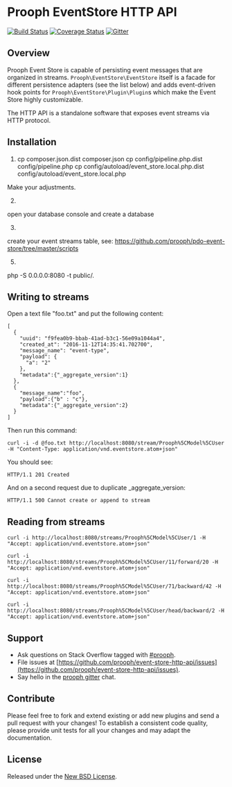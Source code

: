 # Prooph EventStore HTTP API

[![Build Status](https://travis-ci.org/prooph/event-store-http-api.svg?branch=master)](https://travis-ci.org/prooph/event-store-http-api)
[![Coverage Status](https://coveralls.io/repos/github/prooph/event-store-http-api/badge.svg?branch=master)](https://coveralls.io/github/prooph/event-store-http-api?branch=master)
[![Gitter](https://badges.gitter.im/Join%20Chat.svg)](https://gitter.im/prooph/improoph)

## Overview

Prooph Event Store is capable of persisting event messages that are organized in streams. `Prooph\EventStore\EventStore`
itself is a facade for different persistence adapters (see the list below) and adds event-driven hook points for `Prooph\EventStore\Plugin\Plugin`s
which make the Event Store highly customizable.

The HTTP API is a standalone software that exposes event streams via HTTP protocol.

## Installation

1)
    cp composer.json.dist composer.json
    cp config/pipeline.php.dist config/pipeline.php
    cp config/autoload/event_store.local.php.dist config/autoload/event_store.local.php

Make your adjustments.

2)

open your database console and create a database

3)

create your event streams table, see: https://github.com/prooph/pdo-event-store/tree/master/scripts

5)

php -S 0.0.0.0:8080 -t public/.

## Writing to streams

Open a text file "foo.txt" and put the following content:

    [
      {
        "uuid": "f9fea0b9-bbab-41ad-b3c1-56e09a1044a4",
        "created_at": "2016-11-12T14:35:41.702700",
        "message_name": "event-type",
        "payload": {
          "a": "2"
        },
        "metadata":{"_aggregate_version":1}
      },
      {
        "message_name":"foo",
        "payload":{"b" : "c"},
        "metadata":{"_aggregate_version":2}
      }
    ]

Then run this command:

    curl -i -d @foo.txt http://localhost:8080/stream/Prooph%5CModel%5CUser -H "Content-Type: application/vnd.eventstore.atom+json"

You should see:

    HTTP/1.1 201 Created

And on a second request due to duplicate _aggregate_version:

    HTTP/1.1 500 Cannot create or append to stream

## Reading from streams

    curl -i http://localhost:8080/streams/Prooph%5CModel%5CUser/1 -H "Accept: application/vnd.eventstore.atom+json"

    curl -i http://localhost:8080/streams/Prooph%5CModel%5CUser/11/forward/20 -H "Accept: application/vnd.eventstore.atom+json"

    curl -i http://localhost:8080/streams/Prooph%5CModel%5CUser/71/backward/42 -H "Accept: application/vnd.eventstore.atom+json"

    curl -i http://localhost:8080/streams/Prooph%5CModel%5CUser/head/backward/2 -H "Accept: application/vnd.eventstore.atom+json"

## Support

- Ask questions on Stack Overflow tagged with [#prooph](https://stackoverflow.com/questions/tagged/prooph).
- File issues at [https://github.com/prooph/event-store-http-api/issues](https://github.com/prooph/event-store-http-api/issues).
- Say hello in the [prooph gitter](https://gitter.im/prooph/improoph) chat.

## Contribute

Please feel free to fork and extend existing or add new plugins and send a pull request with your changes!
To establish a consistent code quality, please provide unit tests for all your changes and may adapt the documentation.

## License

Released under the [New BSD License](LICENSE).
